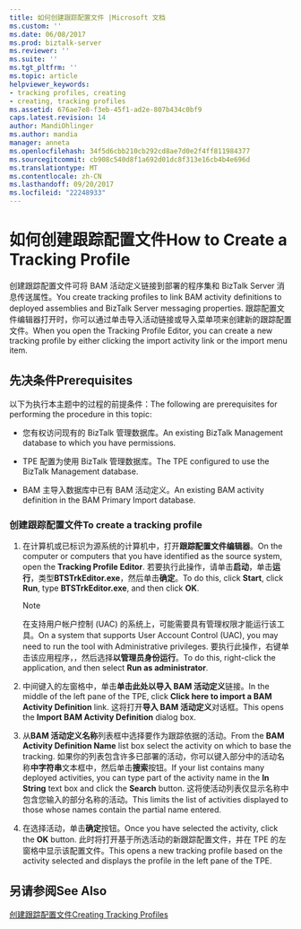 ```yaml
---
title: 如何创建跟踪配置文件 |Microsoft 文档
ms.custom: ''
ms.date: 06/08/2017
ms.prod: biztalk-server
ms.reviewer: ''
ms.suite: ''
ms.tgt_pltfrm: ''
ms.topic: article
helpviewer_keywords:
- tracking profiles, creating
- creating, tracking profiles
ms.assetid: 676ae7e8-f3eb-45f1-ad2e-807b434c0bf9
caps.latest.revision: 14
author: MandiOhlinger
ms.author: mandia
manager: anneta
ms.openlocfilehash: 34f5d6cbb210cb292cd8ae7d0e2f4ff811984377
ms.sourcegitcommit: cb908c540d8f1a692d01dc8f313e16cb4b4e696d
ms.translationtype: MT
ms.contentlocale: zh-CN
ms.lasthandoff: 09/20/2017
ms.locfileid: "22248933"
---
```

# <a name="how-to-create-a-tracking-profile"></a><span data-ttu-id="e12c8-102">如何创建跟踪配置文件</span><span class="sxs-lookup"><span data-stu-id="e12c8-102">How to Create a Tracking Profile</span></span>
<span data-ttu-id="e12c8-103">创建跟踪配置文件可将 BAM 活动定义链接到部署的程序集和 BizTalk Server 消息传送属性。</span><span class="sxs-lookup"><span data-stu-id="e12c8-103">You create tracking profiles to link BAM activity definitions to deployed assemblies and BizTalk Server messaging properties.</span></span> <span data-ttu-id="e12c8-104">跟踪配置文件编辑器打开时，你可以通过单击导入活动链接或导入菜单项来创建新的跟踪配置文件。</span><span class="sxs-lookup"><span data-stu-id="e12c8-104">When you open the Tracking Profile Editor, you can create a new tracking profile by either clicking the import activity link or the import menu item.</span></span>  
  
## <a name="prerequisites"></a><span data-ttu-id="e12c8-105">先决条件</span><span class="sxs-lookup"><span data-stu-id="e12c8-105">Prerequisites</span></span>  
 <span data-ttu-id="e12c8-106">以下为执行本主题中的过程的前提条件：</span><span class="sxs-lookup"><span data-stu-id="e12c8-106">The following are prerequisites for performing the procedure in this topic:</span></span>  
  
-   <span data-ttu-id="e12c8-107">您有权访问现有的 BizTalk 管理数据库。</span><span class="sxs-lookup"><span data-stu-id="e12c8-107">An existing BizTalk Management database to which you have permissions.</span></span>  
  
-   <span data-ttu-id="e12c8-108">TPE 配置为使用 BizTalk 管理数据库。</span><span class="sxs-lookup"><span data-stu-id="e12c8-108">The TPE configured to use the BizTalk Management database.</span></span>  
  
-   <span data-ttu-id="e12c8-109">BAM 主导入数据库中已有 BAM 活动定义。</span><span class="sxs-lookup"><span data-stu-id="e12c8-109">An existing BAM activity definition in the BAM Primary Import database.</span></span>  
  
### <a name="to-create-a-tracking-profile"></a><span data-ttu-id="e12c8-110">创建跟踪配置文件</span><span class="sxs-lookup"><span data-stu-id="e12c8-110">To create a tracking profile</span></span>  
  
1.  <span data-ttu-id="e12c8-111">在计算机或已标识为源系统的计算机中，打开**跟踪配置文件编辑器**。</span><span class="sxs-lookup"><span data-stu-id="e12c8-111">On the computer or computers that you have identified as the source system, open the **Tracking Profile Editor**.</span></span> <span data-ttu-id="e12c8-112">若要执行此操作，请单击**启动**，单击**运行**，类型**BTSTrkEditor.exe**，然后单击**确定**。</span><span class="sxs-lookup"><span data-stu-id="e12c8-112">To do this, click **Start**, click **Run**, type **BTSTrkEditor.exe**, and then click **OK**.</span></span>  
  
    > [!NOTE]
    >  <span data-ttu-id="e12c8-113">在支持用户帐户控制 (UAC) 的系统上，可能需要具有管理权限才能运行该工具。</span><span class="sxs-lookup"><span data-stu-id="e12c8-113">On a system that supports User Account Control (UAC), you may need to run the tool with Administrative privileges.</span></span> <span data-ttu-id="e12c8-114">要执行此操作，右键单击该应用程序，，然后选择**以管理员身份运行**。</span><span class="sxs-lookup"><span data-stu-id="e12c8-114">To do this, right-click the application, and then select **Run as administrator**.</span></span>  
  
2.  <span data-ttu-id="e12c8-115">中间键入的左窗格中，单击**单击此处以导入 BAM 活动定义**链接。</span><span class="sxs-lookup"><span data-stu-id="e12c8-115">In the middle of the left pane of the TPE, click **Click here to import a BAM Activity Definition** link.</span></span> <span data-ttu-id="e12c8-116">这将打开**导入 BAM 活动定义**对话框。</span><span class="sxs-lookup"><span data-stu-id="e12c8-116">This opens the **Import BAM Activity Definition** dialog box.</span></span>  
  
3.  <span data-ttu-id="e12c8-117">从**BAM 活动定义名称**列表框中选择要作为跟踪依据的活动。</span><span class="sxs-lookup"><span data-stu-id="e12c8-117">From the **BAM Activity Definition Name** list box select the activity on which to base the tracking.</span></span> <span data-ttu-id="e12c8-118">如果你的列表包含许多已部署的活动，你可以键入部分中的活动名称**中字符串**文本框中，然后单击**搜索**按钮。</span><span class="sxs-lookup"><span data-stu-id="e12c8-118">If your list contains many deployed activities, you can type part of the activity name in the **In String** text box and click the **Search** button.</span></span> <span data-ttu-id="e12c8-119">这将使活动列表仅显示名称中包含您输入的部分名称的活动。</span><span class="sxs-lookup"><span data-stu-id="e12c8-119">This limits the list of activities displayed to those whose names contain the partial name entered.</span></span>  
  
4.  <span data-ttu-id="e12c8-120">在选择活动，单击**确定**按钮。</span><span class="sxs-lookup"><span data-stu-id="e12c8-120">Once you have selected the activity, click the **OK** button.</span></span> <span data-ttu-id="e12c8-121">此时将打开基于所选活动的新跟踪配置文件，并在 TPE 的左窗格中显示该配置文件。</span><span class="sxs-lookup"><span data-stu-id="e12c8-121">This opens a new tracking profile based on the activity selected and displays the profile in the left pane of the TPE.</span></span>  
  
## <a name="see-also"></a><span data-ttu-id="e12c8-122">另请参阅</span><span class="sxs-lookup"><span data-stu-id="e12c8-122">See Also</span></span>  
 [<span data-ttu-id="e12c8-123">创建跟踪配置文件</span><span class="sxs-lookup"><span data-stu-id="e12c8-123">Creating Tracking Profiles</span></span>](../core/creating-tracking-profiles.md)